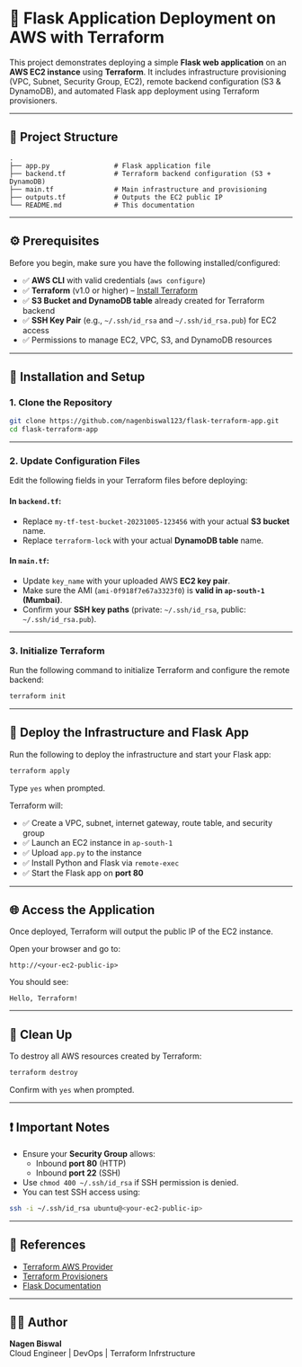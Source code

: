# 🚀 Flask Application Deployment on AWS with Terraform

This project demonstrates deploying a simple **Flask web application** on an **AWS EC2 instance** using **Terraform**. It includes infrastructure provisioning (VPC, Subnet, Security Group, EC2), remote backend configuration (S3 & DynamoDB), and automated Flask app deployment using Terraform provisioners.

---

## 📂 Project Structure

```
.
├── app.py                # Flask application file
├── backend.tf            # Terraform backend configuration (S3 + DynamoDB)
├── main.tf               # Main infrastructure and provisioning
├── outputs.tf            # Outputs the EC2 public IP
└── README.md             # This documentation
```

---

## ⚙️ Prerequisites

Before you begin, make sure you have the following installed/configured:

- ✅ **AWS CLI** with valid credentials (`aws configure`)
- ✅ **Terraform** (v1.0 or higher) – [Install Terraform](https://developer.hashicorp.com/terraform/downloads)
- ✅ **S3 Bucket and DynamoDB table** already created for Terraform backend
- ✅ **SSH Key Pair** (e.g., `~/.ssh/id_rsa` and `~/.ssh/id_rsa.pub`) for EC2 access
- ✅ Permissions to manage EC2, VPC, S3, and DynamoDB resources

---

## 🧪 Installation and Setup

### 1. Clone the Repository

```bash
git clone https://github.com/nagenbiswal123/flask-terraform-app.git
cd flask-terraform-app
```

---

### 2. Update Configuration Files

Edit the following fields in your Terraform files before deploying:

#### In `backend.tf`:
- Replace `my-tf-test-bucket-20231005-123456` with your actual **S3 bucket** name.
- Replace `terraform-lock` with your actual **DynamoDB table** name.

#### In `main.tf`:
- Update `key_name` with your uploaded AWS **EC2 key pair**.
- Make sure the AMI (`ami-0f918f7e67a3323f0`) is **valid in `ap-south-1` (Mumbai)**.
- Confirm your **SSH key paths** (private: `~/.ssh/id_rsa`, public: `~/.ssh/id_rsa.pub`).

---

### 3. Initialize Terraform

Run the following command to initialize Terraform and configure the remote backend:

```bash
terraform init
```

---

## 🚀 Deploy the Infrastructure and Flask App

Run the following to deploy the infrastructure and start your Flask app:

```bash
terraform apply
```

Type `yes` when prompted.

Terraform will:

- ✅ Create a VPC, subnet, internet gateway, route table, and security group
- ✅ Launch an EC2 instance in `ap-south-1`
- ✅ Upload `app.py` to the instance
- ✅ Install Python and Flask via `remote-exec`
- ✅ Start the Flask app on **port 80**

---

## 🌐 Access the Application

Once deployed, Terraform will output the public IP of the EC2 instance.

Open your browser and go to:

```http
http://<your-ec2-public-ip>
```

You should see:

```
Hello, Terraform!
```

---

## 🧹 Clean Up

To destroy all AWS resources created by Terraform:

```bash
terraform destroy
```

Confirm with `yes` when prompted.

---

## ❗ Important Notes

- Ensure your **Security Group** allows:
  - Inbound **port 80** (HTTP)
  - Inbound **port 22** (SSH)
- Use `chmod 400 ~/.ssh/id_rsa` if SSH permission is denied.
- You can test SSH access using:

```bash
ssh -i ~/.ssh/id_rsa ubuntu@<your-ec2-public-ip>
```

---

## 📘 References

- [Terraform AWS Provider](https://registry.terraform.io/providers/hashicorp/aws/latest/docs)
- [Terraform Provisioners](https://developer.hashicorp.com/terraform/language/resources/provisioners/syntax)
- [Flask Documentation](https://flask.palletsprojects.com/)

---

## 👨‍💻 Author

**Nagen Biswal**  
Cloud Engineer | DevOps | Terraform Infrstructure
